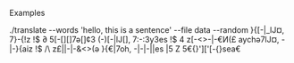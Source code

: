 Examples

./translate --words 'hello, this is a sentence' --file data --random
}{[-|_lJ¤, 7}-{!z !$ ∂ 5[-[]\[]7ə[\]¢3
(-)[-|lJ[], 7:-:3y3es !$ 4 z[-<\>-|-€И(£
aychə7lJ¤, -|-}{aiz !$ /\ z£|\|-|-&<\>(ə
}{€|7oh, -|-|-||es |5 Z 5€{\}']['[-{\}sea€
